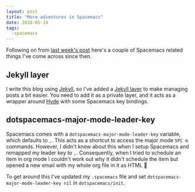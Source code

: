 ```yaml
---
layout: post
title: "More adventures in Spacemacs"
date: 2018-05-14
tags:
  -spacemacs
---
```


Following on from [last week's post](http://www.ianoxley.com/blog/2018/05/10/adventures-in-spacemacs) here's a couple of Spacemacs related things I've come across since then.

## Jekyll layer
I write this blog using [Jekyll](https://jekyllrb.com/), so I've added a [Jekyll layer](https://allysonjulian.com/posts/blogging_with_spacemacs_and_jekyll/) to make managing posts a bit easier. You need to add it as a private layer, and it acts as a wrapper around [Hyde](https://github.com/nibrahim/Hyde) with some Spacemacs key bindings.

## dotspacemacs-major-mode-leader-key

Spacemacs comes with a `dotspacemacs-major-mode-leader-key` variable, which defaults to `,`. This acts as a shortcut to access the major mode `SPC m` commands. However, I didn't know about this when I setup Spacemacs and remapped my leader key to `,`. Consequently, when I tried to schedule an item in org mode I couldn't work out why it didn't schedule the item but opened a new email with my whole org file in it as HTML :thinking:

To get around this I've updated my `.spacemacs` file and set `dotspacemacs-major-mode-leader-key nil` in `dotspacemacs/init`.

